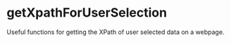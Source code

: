 # getXpathForUserSelection
Useful functions for getting the XPath of user selected data on a webpage.
